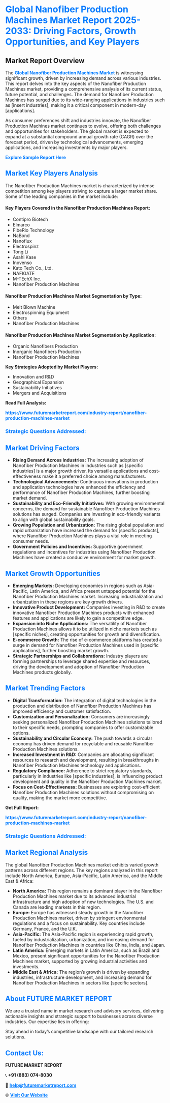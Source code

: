 <h1 style="color: #007BFF;">Global Nanofiber Production Machines Market Report 2025-2033: Driving Factors, Growth Opportunities, and Key Players</h1>

<section id="overview">
<h2>Market Report Overview</h2>
<p>The <a href="https://www.futuremarketreport.com/industry-report/nanofiber-production-machines-market" style="color: #007BFF; text-decoration: none;"><strong>Global Nanofiber Production Machines Market</strong></a> is witnessing significant growth, driven by increasing demand across various industries. This report delves into the key aspects of the Nanofiber Production Machines market, providing a comprehensive analysis of its current status, future potential, and challenges. The demand for Nanofiber Production Machines has surged due to its wide-ranging applications in industries such as [insert industries], making it a critical component in modern-day [applications].</p>
<p>As consumer preferences shift and industries innovate, the Nanofiber Production Machines market continues to evolve, offering both challenges and opportunities for stakeholders. The global market is expected to expand at a substantial compound annual growth rate (CAGR) over the forecast period, driven by technological advancements, emerging applications, and increasing investments by major players.</p>
</section>

<section id="overview">
<p><a href="https://www.futuremarketreport.com/request-sample/reportId=110437" style="color: #007BFF; text-decoration: none;"><strong>Explore Sample Report Here</strong></a></p>
</section>

<section id="key-players">
<h2 style="color: #007BFF;">Market Key Players Analysis</h2>
<p>The Nanofiber Production Machines market is characterized by intense competition among key players striving to capture a larger market share. Some of the leading companies in the market include:</p>
<h4>Key Players Covered in the Nanofiber Production Machines Report:</h4>
<ul><li>Contipro Biotech</li><li>Elmarco</li><li>FibeRio Technology</li><li>NaBond</li><li>Nanoflux</li><li>Electrospinz</li><li>Tong Li</li><li>Asahi Kase</li><li>Inovenso</li><li>Kato Tech Co., Ltd.</li><li>NAFIGATE</li><li>M-TEchX Inc.</li><li>Nanofiber Production Machines</li></ul>
<h4>Nanofiber Production Machines Market Segmentation by Type:</h4>
<ul><li>Melt Blown Machine</li><li>Electrospinning Equipment</li><li>Others</li><li>Nanofiber Production Machines</li></ul>

<h4>Nanofiber Production Machines Market Segmentation by Application:</h4>
<ul><li>Organic Nanofibers Production</li><li>Inorganic Nanofibers Production</li><li>Nanofiber Production Machines</li></ul>
<p><strong>Key Strategies Adopted by Market Players:</strong></p>
<ul>
<li>Innovation and R&D</li>
<li>Geographical Expansion</li>
<li>Sustainability Initiatives</li>
<li>Mergers and Acquisitions</li>
</ul>
</section>

<section>
<p><strong>Read Full Analysis: </strong></p><a href="https://www.futuremarketreport.com/industry-report/nanofiber-production-machines-market" style="color: #007BFF; text-decoration: none;"><strong>https://www.futuremarketreport.com/industry-report/nanofiber-production-machines-market</strong></a>
<h3 style="color: #007BFF;">Strategic Questions Addressed:</h3>
</section>

<section id="driving-factors">
<h2 style="color: #007BFF;">Market Driving Factors</h2>
<ul>
<li><strong>Rising Demand Across Industries:</strong> The increasing adoption of Nanofiber Production Machines in industries such as [specific industries] is a major growth driver. Its versatile applications and cost-effectiveness make it a preferred choice among manufacturers.</li>
<li><strong>Technological Advancements:</strong> Continuous innovations in production and application technologies have enhanced the efficiency and performance of Nanofiber Production Machines, further boosting market demand.</li>
<li><strong>Sustainability and Eco-Friendly Initiatives:</strong> With growing environmental concerns, the demand for sustainable Nanofiber Production Machines solutions has surged. Companies are investing in eco-friendly variants to align with global sustainability goals.</li>
<li><strong>Growing Population and Urbanization:</strong> The rising global population and rapid urbanization have increased the demand for [specific products], where Nanofiber Production Machines plays a vital role in meeting consumer needs.</li>
<li><strong>Government Policies and Incentives:</strong> Supportive government regulations and incentives for industries using Nanofiber Production Machines have created a conducive environment for market growth.</li>
</ul>
</section>

<section id="growth-opportunities">
<h2 style="color: #007BFF;">Market Growth Opportunities</h2>
<ul>
<li><strong>Emerging Markets:</strong> Developing economies in regions such as Asia-Pacific, Latin America, and Africa present untapped potential for the Nanofiber Production Machines market. Increasing industrialization and urbanization in these regions are key growth drivers.</li>
<li><strong>Innovative Product Development:</strong> Companies investing in R&D to create innovative Nanofiber Production Machines products with enhanced features and applications are likely to gain a competitive edge.</li>
<li><strong>Expansion into Niche Applications:</strong> The versatility of Nanofiber Production Machines allows it to be utilized in niche markets such as [specific niches], creating opportunities for growth and diversification.</li>
<li><strong>E-commerce Growth:</strong> The rise of e-commerce platforms has created a surge in demand for Nanofiber Production Machines used in [specific applications], further boosting market growth.</li>
<li><strong>Strategic Partnerships and Collaborations:</strong> Industry players are forming partnerships to leverage shared expertise and resources, driving the development and adoption of Nanofiber Production Machines products globally.</li>
</ul>
</section>

<section id="trending-factors">
<h2 style="color: #007BFF;">Market Trending Factors</h2>
<ul>
<li><strong>Digital Transformation:</strong> The integration of digital technologies in the production and distribution of Nanofiber Production Machines has improved efficiency and customer satisfaction.</li>
<li><strong>Customization and Personalization:</strong> Consumers are increasingly seeking personalized Nanofiber Production Machines solutions tailored to their specific needs, prompting companies to offer customizable options.</li>
<li><strong>Sustainability and Circular Economy:</strong> The push towards a circular economy has driven demand for recyclable and reusable Nanofiber Production Machines solutions.</li>
<li><strong>Increased Investment in R&D:</strong> Companies are allocating significant resources to research and development, resulting in breakthroughs in Nanofiber Production Machines technology and applications.</li>
<li><strong>Regulatory Compliance:</strong> Adherence to strict regulatory standards, particularly in industries like [specific industries], is influencing product development and quality in the Nanofiber Production Machines market.</li>
<li><strong>Focus on Cost-Effectiveness:</strong> Businesses are exploring cost-efficient Nanofiber Production Machines solutions without compromising on quality, making the market more competitive.</li>
</ul>
</section>

<section>
<p><strong>Get Full Report: </strong></p><a href="https://www.futuremarketreport.com/industry-report/nanofiber-production-machines-market" style="color: #007BFF; text-decoration: none;"><strong>https://www.futuremarketreport.com/industry-report/nanofiber-production-machines-market</strong></a>
<h3 style="color: #007BFF;">Strategic Questions Addressed:</h3>
</section>


<section id="regional-analysis">
<h2 style="color: #007BFF;">Market Regional Analysis</h2>
<p>The global Nanofiber Production Machines market exhibits varied growth patterns across different regions. The key regions analyzed in this report include North America, Europe, Asia-Pacific, Latin America, and the Middle East & Africa:</p>
<ul>
<li><strong>North America:</strong> This region remains a dominant player in the Nanofiber Production Machines market due to its advanced industrial infrastructure and high adoption of new technologies. The U.S. and Canada are leading markets in this region.</li>
<li><strong>Europe:</strong> Europe has witnessed steady growth in the Nanofiber Production Machines market, driven by stringent environmental regulations and a focus on sustainability. Key countries include Germany, France, and the U.K.</li>
<li><strong>Asia-Pacific:</strong> The Asia-Pacific region is experiencing rapid growth, fueled by industrialization, urbanization, and increasing demand for Nanofiber Production Machines in countries like China, India, and Japan.</li>
<li><strong>Latin America:</strong> Emerging markets in Latin America, such as Brazil and Mexico, present significant opportunities for the Nanofiber Production Machines market, supported by growing industrial activities and investments.</li>
<li><strong>Middle East & Africa:</strong> The region’s growth is driven by expanding industries, infrastructure development, and increasing demand for Nanofiber Production Machines in sectors like [specific sectors].</li>
</ul>
</section>

<footer>
<h2 style="color: #007BFF;">About FUTURE MARKET REPORT</h2>
<p>We are a trusted name in market research and advisory services, delivering actionable insights and strategic support to businesses across diverse industries. Our expertise lies in offering:</p>

<p>Stay ahead in today’s competitive landscape with our tailored research solutions.</p>

<h2 style="color: #007BFF;">Contact Us:</h2>
<p><strong>FUTURE MARKET REPORT</strong></p>
<p>📞 <strong>+91 (883) 074-8030</strong></p>
<p>📧 <strong><a href="mailto:help@futuremarketreport.com" style="color: #007BFF;">help@futuremarketreport.com</a></strong></p>
<p>🌐 <strong><a href="https://www.futuremarketreport.com/" style="color: #007BFF;">Visit Our Website</a></strong></p>
</footer>